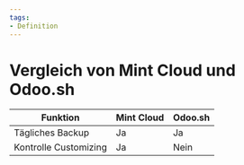 ```yaml
---
tags:
- Definition
---
```


# Vergleich von Mint Cloud und Odoo.sh

| Funktion              | Mint Cloud | Odoo.sh |
| --------------------- | ---------- | ------- |
| Tägliches Backup      | Ja         | Ja      |
| Kontrolle Customizing | Ja         | Nein    |
